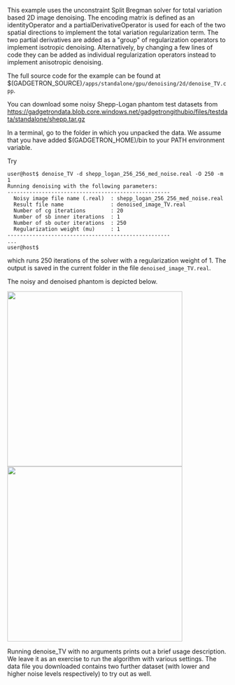 This example uses the unconstraint Split Bregman solver for total variation based 2D image denoising. The encoding matrix is defined as an identityOperator and a partialDerivativeOperator is used for each of the two spatial directions to implement the total variation regularization term. The two partial derivatives are added as a "group" of regularization operators to implement isotropic denoising. Alternatively, by changing a few lines of code they can be added as individual regularization operators instead to implement anisotropic denoising.

The full source code for the example can be found at \$(GADGETRON\_SOURCE)`/apps/standalone/gpu/denoising/2d/denoise_TV.cpp`.

You can download some noisy Shepp-Logan phantom test datasets from <https://gadgetrondata.blob.core.windows.net/gadgetrongithubio/files/testdata/standalone/shepp.tar.gz>

In a terminal, go to the folder in which you unpacked the data. We assume that you have added \$(GADGETRON\_HOME)/bin to your PATH environment variable.

Try

    user@host$ denoise_TV -d shepp_logan_256_256_med_noise.real -O 250 -m 1
    Running denoising with the following parameters: 
    ---------------------------------------------------- 
      Noisy image file name (.real)  : shepp_logan_256_256_med_noise.real 
      Result file name               : denoised_image_TV.real 
      Number of cg iterations        : 20 
      Number of sb inner iterations  : 1 
      Number of sb outer iterations  : 250 
      Regularization weight (mu)     : 1 
    ---------------------------------------------------- 
    ...
    user@host$

which runs 250 iterations of the solver with a regularization weight of 1. The output is saved in the current folder in the file `denoised_image_TV.real`.

The noisy and denoised phantom is depicted below.

<img src="http://gadgetron.sf.net/figs/shepp_noisy.png" style="width: 400px" />

<img src="http://gadgetron.sf.net/figs/shepp_denoised.png" style="width: 400px" />

Running denoise\_TV with no arguments prints out a brief usage description. We leave it as an exercise to run the algorithm with various settings. The data file you downloaded contains two further dataset (with lower and higher noise levels respectively) to try out as well.
